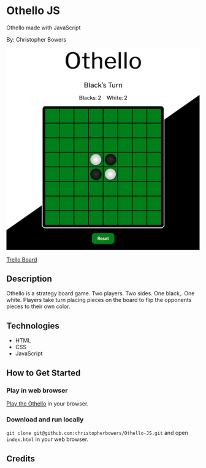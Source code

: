 # Othello JS
Othello made with JavaScript

By: Christopher Bowers

![](resources/othello-screenshot.png)

[Trello Board](https://trello.com/b/DHE5hvNf)

## Description

Othello is a strategy board game. Two players. Two sides. One black,. One white. Players take turn placing pieces on the board to flip the opponents pieces to their own color.

## Technologies

 * HTML 
 * CSS
 * JavaScript

## How to Get Started

### Play in web browser

[Play the Othello](smart-trick.surge.sh) in your browser. 

### Download and run locally

`git clone git@github.com:christopherbowers/Othello-JS.git` and open `index.html` in your web browser.

## Credits

